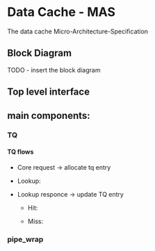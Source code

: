 
# Data Cache - MAS
The data cache Micro-Architecture-Specification 

## Block Diagram
TODO - insert the block diagram

## Top level interface

## main components:
### TQ
#### TQ flows
- Core request -> allocate tq entry
- Lookup:

- Lookup responce -> update TQ entry
  - Hit:

  - Miss:

### pipe_wrap
####